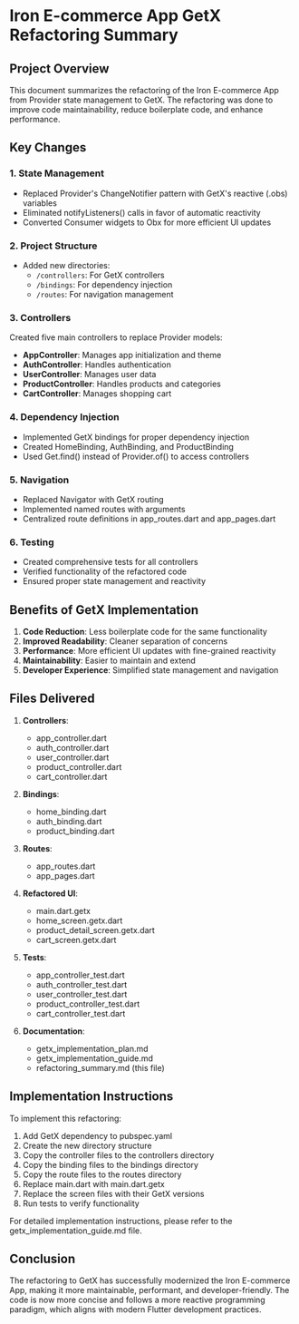 # Iron E-commerce App GetX Refactoring Summary

## Project Overview
This document summarizes the refactoring of the Iron E-commerce App from Provider state management to GetX. The refactoring was done to improve code maintainability, reduce boilerplate code, and enhance performance.

## Key Changes

### 1. State Management
- Replaced Provider's ChangeNotifier pattern with GetX's reactive (.obs) variables
- Eliminated notifyListeners() calls in favor of automatic reactivity
- Converted Consumer widgets to Obx for more efficient UI updates

### 2. Project Structure
- Added new directories:
  - `/controllers`: For GetX controllers
  - `/bindings`: For dependency injection
  - `/routes`: For navigation management

### 3. Controllers
Created five main controllers to replace Provider models:
- **AppController**: Manages app initialization and theme
- **AuthController**: Handles authentication
- **UserController**: Manages user data
- **ProductController**: Handles products and categories
- **CartController**: Manages shopping cart

### 4. Dependency Injection
- Implemented GetX bindings for proper dependency injection
- Created HomeBinding, AuthBinding, and ProductBinding
- Used Get.find() instead of Provider.of() to access controllers

### 5. Navigation
- Replaced Navigator with GetX routing
- Implemented named routes with arguments
- Centralized route definitions in app_routes.dart and app_pages.dart

### 6. Testing
- Created comprehensive tests for all controllers
- Verified functionality of the refactored code
- Ensured proper state management and reactivity

## Benefits of GetX Implementation

1. **Code Reduction**: Less boilerplate code for the same functionality
2. **Improved Readability**: Cleaner separation of concerns
3. **Performance**: More efficient UI updates with fine-grained reactivity
4. **Maintainability**: Easier to maintain and extend
5. **Developer Experience**: Simplified state management and navigation

## Files Delivered

1. **Controllers**:
   - app_controller.dart
   - auth_controller.dart
   - user_controller.dart
   - product_controller.dart
   - cart_controller.dart

2. **Bindings**:
   - home_binding.dart
   - auth_binding.dart
   - product_binding.dart

3. **Routes**:
   - app_routes.dart
   - app_pages.dart

4. **Refactored UI**:
   - main.dart.getx
   - home_screen.getx.dart
   - product_detail_screen.getx.dart
   - cart_screen.getx.dart

5. **Tests**:
   - app_controller_test.dart
   - auth_controller_test.dart
   - user_controller_test.dart
   - product_controller_test.dart
   - cart_controller_test.dart

6. **Documentation**:
   - getx_implementation_plan.md
   - getx_implementation_guide.md
   - refactoring_summary.md (this file)

## Implementation Instructions

To implement this refactoring:

1. Add GetX dependency to pubspec.yaml
2. Create the new directory structure
3. Copy the controller files to the controllers directory
4. Copy the binding files to the bindings directory
5. Copy the route files to the routes directory
6. Replace main.dart with main.dart.getx
7. Replace the screen files with their GetX versions
8. Run tests to verify functionality

For detailed implementation instructions, please refer to the getx_implementation_guide.md file.

## Conclusion

The refactoring to GetX has successfully modernized the Iron E-commerce App, making it more maintainable, performant, and developer-friendly. The code is now more concise and follows a more reactive programming paradigm, which aligns with modern Flutter development practices.
